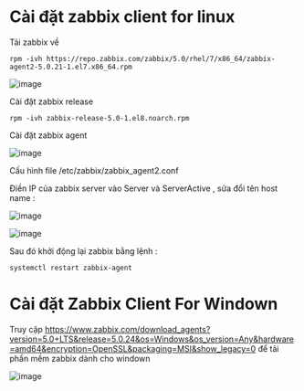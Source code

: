 # Cài đặt zabbix client for linux

Tải zabbix về

`rpm -ivh https://repo.zabbix.com/zabbix/5.0/rhel/7/x86_64/zabbix-agent2-5.0.21-1.el7.x86_64.rpm`

![image](https://user-images.githubusercontent.com/97047640/177116536-9c59d9cf-95ac-48d4-87dc-9ac0fb248277.png)
  
Cài đặt zabbix release

`rpm -ivh zabbix-release-5.0-1.el8.noarch.rpm`

Cài đặt zabbix agent

![image](https://user-images.githubusercontent.com/97047640/177116861-58bdf41d-ac1b-4ed6-b41f-08cb4b9f5437.png)

Cấu hình file /etc/zabbix/zabbix_agent2.conf

Điền IP của zabbix server vào  Server và ServerActive , sửa đổi tên host name :

![image](https://user-images.githubusercontent.com/97047640/177117101-d155deb9-c465-4b6c-9c97-8ba8bbb5729b.png)

![image](https://user-images.githubusercontent.com/97047640/177117423-0d5370ee-bba1-4697-94ad-126fe01b3376.png)

Sau đó khởi động lại zabbix bằng lệnh :

`systemctl restart zabbix-agent`

# Cài đặt Zabbix Client For Windown

Truy cập https://www.zabbix.com/download_agents?version=5.0+LTS&release=5.0.24&os=Windows&os_version=Any&hardware=amd64&encryption=OpenSSL&packaging=MSI&show_legacy=0 để tải phần mềm zabbix dành cho windown

![image](https://user-images.githubusercontent.com/97047640/177124596-5e330a01-6bab-4dc6-b23c-1d99a66cd5c4.png)

